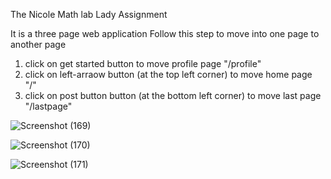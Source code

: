 The Nicole Math lab Lady Assignment

It is a three page web application
Follow this step to move into one page to another page

1. click on get started button to move profile page "/profile"
2. click on left-arraow button (at the top left corner) to move home page "/"
3. click on post button button (at the bottom left corner) to move last page "/lastpage" 

![Screenshot (169)](https://github.com/Komal-Bhurse/Nicole-Assignment/assets/124762732/ce88ce5e-7d41-4e58-85fa-cbbabf964ca0)

![Screenshot (170)](https://github.com/Komal-Bhurse/Nicole-Assignment/assets/124762732/9990770c-1f2d-4a7a-9bee-dab71f8d24fd)

![Screenshot (171)](https://github.com/Komal-Bhurse/Nicole-Assignment/assets/124762732/c61ce3ee-319d-4dad-a88f-35a0706b9f27)
